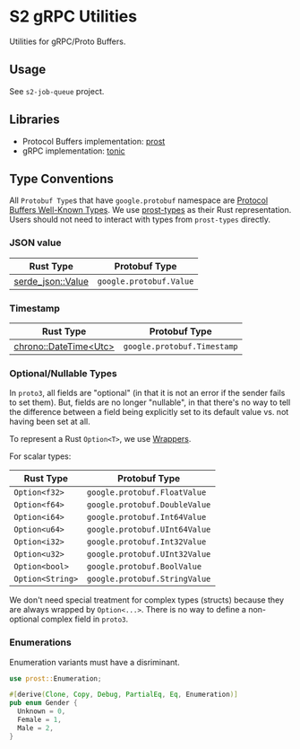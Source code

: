 # S2 gRPC Utilities

Utilities for gRPC/Proto Buffers.

## Usage

See `s2-job-queue` project.

## Libraries

- Protocol Buffers implementation: [prost](https://github.com/danburkert/prost)
- gRPC implementation: [tonic](https://github.com/hyperium/tonic)

## Type Conventions

All `Protobuf Type`s that have `google.protobuf` namespace are [Protocol Buffers Well-Known Types](https://developers.google.com/protocol-buffers/docs/reference/google.protobuf). We use [prost-types](https://docs.rs/prost-types/0.5.0/prost_types/) as their Rust representation. Users should not need to interact with types from `prost-types` directly.

### JSON value

| Rust Type                                                             | Protobuf Type           |
| --------------------------------------------------------------------- | ----------------------- |
| [serde_json::Value](https://docs.serde.rs/serde_json/enum.Value.html) | `google.protobuf.Value` |

### Timestamp

| Rust Type                                                                               | Protobuf Type               |
| --------------------------------------------------------------------------------------- | --------------------------- |
| [chrono::DateTime&lt;Utc&gt;](https://docs.rs/chrono/0.4.9/chrono/struct.DateTime.html) | `google.protobuf.Timestamp` |

### Optional/Nullable Types

In `proto3`, all fields are "optional" (in that it is not an error if the sender fails to set them). But, fields are no longer "nullable", in that there's no way to tell the difference between a field being explicitly set to its default value vs. not having been set at all.

To represent a Rust `Option<T>`, we use [Wrappers](https://github.com/protocolbuffers/protobuf/blob/master/src/google/protobuf/wrappers.proto).

For scalar types:

| Rust Type        | Protobuf Type                 |
| ---------------- | ----------------------------- |
| `Option<f32>`    | `google.protobuf.FloatValue`  |
| `Option<f64>`    | `google.protobuf.DoubleValue` |
| `Option<i64>`    | `google.protobuf.Int64Value`  |
| `Option<u64>`    | `google.protobuf.UInt64Value` |
| `Option<i32>`    | `google.protobuf.Int32Value`  |
| `Option<u32>`    | `google.protobuf.UInt32Value` |
| `Option<bool>`   | `google.protobuf.BoolValue`   |
| `Option<String>` | `google.protobuf.StringValue` |

We don't need special treatment for complex types (structs) because they are always wrapped by `Option<...>`. There is no way to define a non-optional complex field in `proto3`.

### Enumerations

Enumeration variants must have a disriminant.

```rust
use prost::Enumeration;

#[derive(Clone, Copy, Debug, PartialEq, Eq, Enumeration)]
pub enum Gender {
  Unknown = 0,
  Female = 1,
  Male = 2,
}
```
